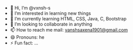 - 👋 Hi, I’m @vxnsh-s
- 👀 I’m interested in learning new things
- 🌱 I’m currently learning HTML, CSS, Java, C, Bootstrap
- 💞️ I’m looking to collaborate in anything
- 📫 How to reach me mail: vanshsaxena1901@gmail.com
- 😄 Pronouns: he
- ⚡ Fun fact: ...

<!---
vxnsh-s/vxnsh-s is a ✨ special ✨ repository because its `README.md` (this file) appears on your GitHub profile.
You can click the Preview link to take a look at your changes.
--->
